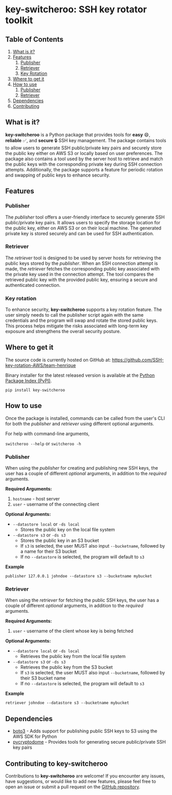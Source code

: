 # key-switcheroo: SSH key rotator toolkit


## Table of Contents
1. [What is it?](#what-is-it)
2. [Features](#features)
    1. [Publisher](#publisher)
    2. [Retriever](#retriever)
    3. [Key Rotation](#key-rotation)
3. [Where to get it](#where-to-get-it)
4. [How to use](#how-to-use)
    1. [Publisher](#publisher-1)
    2. [Retriever](#retriever-1)
5. [Dependencies](#dependencies)
6. [Contributing](#contributing-to-key-switcheroo)


## What is it?

**key-switcheroo** is a Python package that provides tools for **easy** :smile:, **reliable** :white_check_mark:, and **secure** :lock: SSH key management. The package contains tools to allow users to generate SSH public/private key pairs and securely store the public key either on AWS S3 or locally based on user preferences. The package also contains a tool used by the server host to retrieve and match the public keys with the corresponding private key during SSH connection attempts. Additionally, the package supports a feature for periodic rotation and swapping of public keys to enhance security.


## Features

### Publisher

The *publisher* tool offers a user-friendly interface to securely generate SSH public/private key pairs. It allows users to specify the storage location for the public key, either on AWS S3 or on their local machine. The generated private key is stored securely and can be used for SSH authentication.

### Retriever

The *retriever* tool is designed to be used by server hosts for retrieving the public keys stored by the *publisher*. When an SSH connection attempt is made, the *retriever* fetches the corresponding public key associated with the private key used in the connection attempt. The tool compares the retrieved public key with the provided public key, ensuring a secure and authenticated connection.

### Key rotation

To enhance security, **key-switcheroo** supports a key rotation feature. The user simply needs to call the publisher script again with the same credentials and the program will swap and rotate the stored public keys. This process helps mitigate the risks associated with long-term key exposure and strengthens the overall security posture.


## Where to get it

The source code is currently hosted on GitHub at: https://github.com/SSH-key-rotation-AWS/team-henrique

Binary installer for the latest released version is available at the [Python Package Index (PyPI)](https://pypi.org/project/key-switcheroo/).

`pip install key-switcheroo`


## How to use

Once the package is installed, commands can be called from the user's CLI for both the *publisher* and *retriever* using different optional arguments.

For help with command-line arguments,

`switcheroo --help` or `switcheroo -h`

### Publisher

When using the *publisher* for creating and publishing new SSH keys, the user has a couple of different *optional* arguments, in addition to the *required* arguments.

**Required Arguments:**
1. `hostname` - host server
2. `user` - username of the connecting client

**Optional Arguments:**
- `--datastore local` or `-ds local`
    - Stores the public key on the local file system
- `--datastore s3` or `-ds s3`
    - Stores the public key in an S3 bucket
    - If `s3` is selected, the user MUST also input `--bucketname`, followed by a name for their S3 bucket
    - If no `--datastore` is selected, the program will default to `s3`

**Example**

`publisher 127.0.0.1 johndoe --datastore s3 --bucketname mybucket`


### Retriever

When using the *retriever* for fetching the public SSH keys, the user has a couple of different *optional* arguments, in addition to the *required* arguments.

**Required Arguments:**
1. `user` - username of the client whose key is being fetched

**Optional Arguments:**
- `--datastore local` or `-ds local`
    - Retrieves the public key from the local file system
- `--datastore s3` or `-ds s3`
    - Retrieves the public key from the S3 bucket
    - If `s3` is selected, the user MUST also input `--bucketname`, followed by their S3 bucket name
    - If no `--datastore` is selected, the program will default to `s3`

**Example**

`retriever johndoe --datastore s3 --bucketname mybucket`


## Dependencies

- [boto3](https://boto3.amazonaws.com/v1/documentation/api/latest/index.html) - Adds support for publishing public SSH keys to S3 using the AWS SDK for Python
- [pycryptodome](https://pycryptodome.readthedocs.io/en/latest/) - Provides tools for generating secure public/private SSH key pairs


## Contributing to key-switcheroo

Contributions to **key-switcheroo** are welcome! If you encounter any issues, have suggestions, or would like to add new features, please feel free to open an issue or submit a pull request on the [GitHub repository](https://github.com/SSH-key-rotation-AWS/team-henrique).